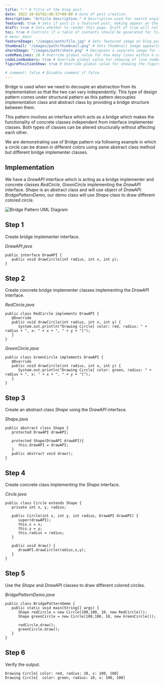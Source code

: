 ```yaml
---
title: "-" # Title of the blog post.
date: 2022-10-01T02:48:57+09:00 # Date of post creation.
description: "Article description." # Description used for search engine.
featured: true # Sets if post is a featured post, making appear on the home page side bar.
draft: true # Sets whether to render this page. Draft of true will not be rendered.
toc: true # Controls if a table of contents should be generated for first-level links automatically.
# menu: main
featureImage: "/images/path/file.jpg" # Sets featured image on blog post.
thumbnail: "/images/path/thumbnail.png" # Sets thumbnail image appearing inside card on homepage.
shareImage: "/images/path/share.png" # Designate a separate image for social media sharing.
codeMaxLines: 10 # Override global value for how many lines within a code block before auto-collapsing.
codeLineNumbers: true # Override global value for showing of line numbers within code block.
figurePositionShow: true # Override global value for showing the figure label.

# comment: false # Disable comment if false.
---
```

  

Bridge is used when we need to decouple an abstraction from its implementation so that the two can vary independently. This type of design pattern comes under structural pattern as this pattern decouples implementation class and abstract class by providing a bridge structure between them.

This pattern involves an interface which acts as a bridge which makes the functionality of concrete classes independent from interface implementer classes. Both types of classes can be altered structurally without affecting each other.

We are demonstrating use of Bridge pattern via following example in which a circle can be drawn in different colors using same abstract class method but different bridge implementer classes.

## Implementation

We have a _DrawAPI_ interface which is acting as a bridge implementer and concrete classes _RedCircle_, _GreenCircle_ implementing the _DrawAPI_ interface. _Shape_ is an abstract class and will use object of _DrawAPI_. _BridgePatternDemo_, our demo class will use _Shape_ class to draw different colored circle.

![Bridge Pattern UML Diagram](https://www.tutorialspoint.com/design_pattern/images/bridge_pattern_uml_diagram.jpg)

## Step 1

Create bridge implementer interface.

_DrawAPI.java_

```
public interface DrawAPI {
   public void drawCircle(int radius, int x, int y);
}
```

## Step 2

Create concrete bridge implementer classes implementing the _DrawAPI_ interface.

_RedCircle.java_

```
public class RedCircle implements DrawAPI {
   @Override
   public void drawCircle(int radius, int x, int y) {
      System.out.println("Drawing Circle[ color: red, radius: " + radius + ", x: " + x + ", " + y + "]");
   }
}
```

_GreenCircle.java_

```
public class GreenCircle implements DrawAPI {
   @Override
   public void drawCircle(int radius, int x, int y) {
      System.out.println("Drawing Circle[ color: green, radius: " + radius + ", x: " + x + ", " + y + "]");
   }
}
```

## Step 3

Create an abstract class _Shape_ using the _DrawAPI_ interface.

_Shape.java_

```
public abstract class Shape {
   protected DrawAPI drawAPI;
   
   protected Shape(DrawAPI drawAPI){
      this.drawAPI = drawAPI;
   }
   public abstract void draw();
}
```

## Step 4

Create concrete class implementing the _Shape_ interface.

_Circle.java_

```
public class Circle extends Shape {
   private int x, y, radius;

   public Circle(int x, int y, int radius, DrawAPI drawAPI) {
      super(drawAPI);
      this.x = x;  
      this.y = y;  
      this.radius = radius;
   }

   public void draw() {
      drawAPI.drawCircle(radius,x,y);
   }
}
```

## Step 5

Use the _Shape_ and _DrawAPI_ classes to draw different colored circles.

_BridgePatternDemo.java_

```
public class BridgePatternDemo {
   public static void main(String[] args) {
      Shape redCircle = new Circle(100,100, 10, new RedCircle());
      Shape greenCircle = new Circle(100,100, 10, new GreenCircle());

      redCircle.draw();
      greenCircle.draw();
   }
}
```

## Step 6

Verify the output.

```
Drawing Circle[ color: red, radius: 10, x: 100, 100]
Drawing Circle[  color: green, radius: 10, x: 100, 100]

```